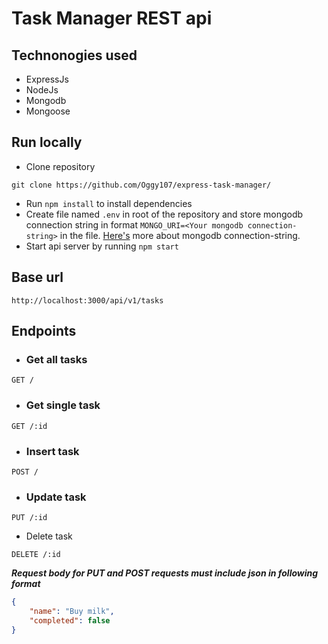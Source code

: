 # Task Manager REST api

## Technonogies used

* ExpressJs
* NodeJs
* Mongodb
* Mongoose

## Run locally

* Clone repository
```
git clone https://github.com/Oggy107/express-task-manager/
```

* Run `npm install` to install dependencies
* Create file named `.env` in root of the repository and store mongodb connection string in format `MONGO_URI=<Your mongodb connection-string>` in the file. [Here's](https://docs.mongodb.com/manual/reference/connection-string/#connection-string-formats) more about mongodb connection-string.
* Start api server by running `npm start`

## Base url

```
http://localhost:3000/api/v1/tasks
```
## Endpoints

* ### Get all tasks
```
GET /
```

* ### Get single task
```
GET /:id
```

* ### Insert task
```
POST /
```

* ### Update task
```
PUT /:id
```

* Delete task
```
DELETE /:id
```

***Request body for PUT and POST requests must include json in following format***
```json
{
    "name": "Buy milk",
    "completed": false
}
```